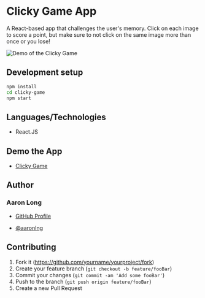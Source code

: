 # Clicky Game App

A React-based app that challenges the user's memory. Click on each image to score a point, but make sure to not click on 
the same image more than once or you lose!

![Demo of the Clicky Game](/client/assets/demo.gif)

## Development setup

```sh
npm install
cd clicky-game
npm start
```

## Languages/Technologies

- React.JS

## Demo the App

- [Clicky Game]()

## Author

### Aaron Long

- [GitHub Profile](https://github.com/aaronlng/)

- [@aaronlng](https://twitter.com/aaronlng)

## Contributing

1. Fork it (<https://github.com/yourname/yourproject/fork>)
2. Create your feature branch (`git checkout -b feature/fooBar`)
3. Commit your changes (`git commit -am 'Add some fooBar'`)
4. Push to the branch (`git push origin feature/fooBar`)
5. Create a new Pull Request
